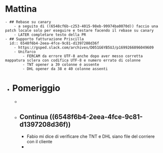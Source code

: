 # Mattina
	- ## Rebase su canary
		- a seguito di ((6548cf6b-c253-4015-98eb-99974ba0070d)) faccio una patch locale solo per eseguire e testare facendo il rebase su canary
		- LATER completare testo della PR
	- ## Supporto fatturazione Priscilla
	  id:: 6548f6b4-2eea-4fce-9c81-d1397208d36f
		- https://gsped.slack.com/archives/D051G6YB5UJ/p1699266096049609
		- Unifarco
			- FERCAM da errore UTF-8 anche dopo aver messo corretta mappatura sclera con codifica UTF-8 e numero errato di colonne
			- TNT opener a 39 colonne é assente
			- DHL opener da 38 e 40 colonne assenti
- # Pomeriggio
	-
	- ## Continua ((6548f6b4-2eea-4fce-9c81-d1397208d36f))
		- Fabio mi dice di verificare che TNT e DHL siano file del corriere con il cliente
		-